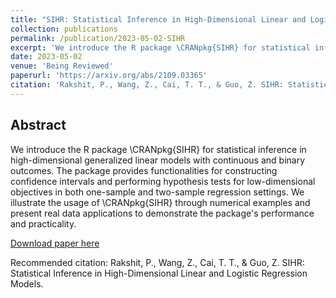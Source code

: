 ```yaml
---
title: "SIHR: Statistical Inference in High-Dimensional Linear and Logistic Regression Models"
collection: publications
permalink: /publication/2023-05-02-SIHR
excerpt: 'We introduce the R package \CRANpkg{SIHR} for statistical inference in high-dimensional generalized linear models with continuous and binary outcomes. The package provides functionalities for constructing confidence intervals and performing hypothesis tests for low-dimensional objectives in both one-sample and two-sample regression settings. We illustrate the usage of \CRANpkg{SIHR} through numerical examples and present real data applications to demonstrate the package's performance and practicality.'
date: 2023-05-02
venue: 'Being Reviewed'
paperurl: 'https://arxiv.org/abs/2109.03365'
citation: 'Rakshit, P., Wang, Z., Cai, T. T., & Guo, Z. SIHR: Statistical Inference in High-Dimensional Linear and Logistic Regression Models.'
---
```


## Abstract

We introduce the R package \CRANpkg{SIHR} for statistical inference in high-dimensional generalized linear models with continuous and binary outcomes. The package provides functionalities for constructing confidence intervals and performing hypothesis tests for low-dimensional objectives in both one-sample and two-sample regression settings. We illustrate the usage of \CRANpkg{SIHR} through numerical examples and present real data applications to demonstrate the package's performance and practicality.

[Download paper here](https://arxiv.org/pdf/2109.03365.pdf)

Recommended citation: Rakshit, P., Wang, Z., Cai, T. T., & Guo, Z. SIHR: Statistical Inference in High-Dimensional Linear and Logistic Regression Models.